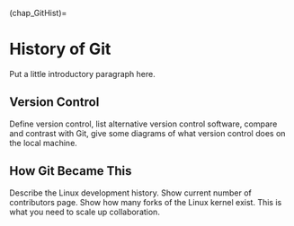 (chap_GitHist)=
# History of Git

Put a little introductory paragraph here.


## Version Control

Define version control, list alternative version control software, compare and contrast with Git, give some diagrams of what version control does on the local machine.


## How Git Became This

Describe the Linux development history. Show current number of contributors page. Show how many forks of the Linux kernel exist. This is what you need to scale up collaboration.
